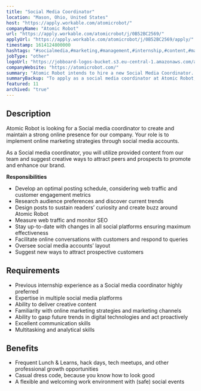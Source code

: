 ```yaml
---
title: "Social Media Coordinator"
location: "Mason, Ohio, United States"
host: "https://apply.workable.com/atomicrobot/"
companyName: "Atomic Robot"
url: "https://apply.workable.com/atomicrobot/j/0B52BC2569/"
applyUrl: "https://apply.workable.com/atomicrobot/j/0B52BC2569/apply/"
timestamp: 1614124800000
hashtags: "#socialmedia,#marketing,#management,#internship,#content,#management,#branding,#ui/ux,#analysis,#office,#monitoring"
jobType: "other"
logoUrl: "https://jobboard-logos-bucket.s3.eu-central-1.amazonaws.com/atomic-robot"
companyWebsite: "https://atomicrobot.com/"
summary: "Atomic Robot intends to hire a new Social Media Coordinator. If you have previous internship experience as a Social media coordinator, consider applying."
summaryBackup: "To apply as a social media coordinator at Atomic Robot, you preferably need to have some knowledge of: #socialmedia, #marketing, #internship."
featured: 11
archived: "true"
---
```


## Description

Atomic Robot is looking for a Social media coordinator to create and maintain a strong online presence for our company. Your role is to implement online marketing strategies through social media accounts.

As a Social media coordinator, you will utilize provided content from our team and suggest creative ways to attract peers and prospects to promote and enhance our brand.

**Responsibilities**

*   Develop an optimal posting schedule, considering web traffic and customer engagement metrics
*   Research audience preferences and discover current trends
*   Design posts to sustain readers’ curiosity and create buzz around Atomic Robot
*   Measure web traffic and monitor SEO
*   Stay up-to-date with changes in all social platforms ensuring maximum effectiveness
*   Facilitate online conversations with customers and respond to queries
*   Oversee social media accounts’ layout
*   Suggest new ways to attract prospective customers

## Requirements

*   Previous internship experience as a Social media coordinator highly preferred
*   Expertise in multiple social media platforms
*   Ability to deliver creative content
*   Familiarity with online marketing strategies and marketing channels
*   Ability to gasp future trends in digital technologies and act proactively
*   Excellent communication skills
*   Multitasking and analytical skills

## Benefits

*   Frequent Lunch & Learns, hack days, tech meetups, and other professional growth opportunities
*   Casual dress code, because you know how to look good
*   A flexible and welcoming work environment with (safe) social events
